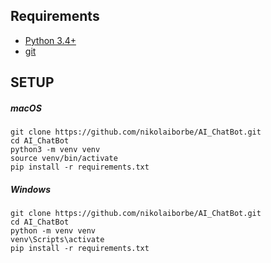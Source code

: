 ## Requirements
- [Python 3.4+](https://www.python.org/downloads/)
- [git](https://git-scm.com/book/en/v2/Getting-Started-Installing-Git)

## SETUP
##### macOS

```
git clone https://github.com/nikolaiborbe/AI_ChatBot.git
cd AI_ChatBot
python3 -m venv venv
source venv/bin/activate
pip install -r requirements.txt
```


##### Windows

```
git clone https://github.com/nikolaiborbe/AI_ChatBot.git
cd AI_ChatBot
python -m venv venv
venv\Scripts\activate
pip install -r requirements.txt
```